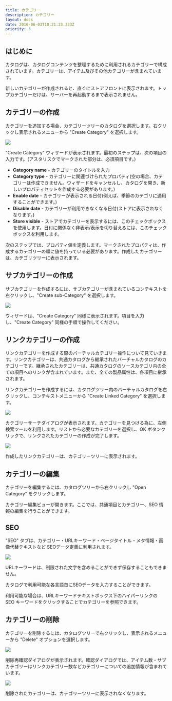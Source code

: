 ```yaml
---
title: カテゴリー
description: カテゴリー
layout: docs
date: 2016-06-03T10:21:23.333Z
priority: 3
---
```

## はじめに

カタログは、カタログコンテンツを整理するために利用されるカテゴリーで構成されています。カテゴリーは、アイテム及びその他カテゴリーが含まれています。

新しいカテゴリーが作成されると、直ぐにストアフロントに表示されます。トップカテゴリーだけは、サーバーを再起動するまで表示されません。

## カテゴリーの作成

カテゴリーを追加する場合、カテゴリーツリーのカタログを選択します。右クリックし表示されるメニューから "Create Category" を選択します。

<img src="../../../../assets/images/docs/021-add-category.png" />

"Create Category" ウィザードが表示されます。最初のステップは、次の項目の入力です。(アスタリスクでマークされた部分は、必須項目です。)

* **Category name** - カテゴリーのタイトルを入力
* **Category type** - カテゴリーに関連づけられたプロパティ(空の場合、カテゴリーは作成できません。ウィザードをキャンセルし、カタログを開き、新しいプロパティセットを作成する必要があります。)
* **Enable date** - カテゴリーが表示される日付(例えば、季節のカテゴリに適用することができます。)
* **Disable date** - カテゴリーが利用できなくなる日付(ストアに表示されなくなります。)
* **Store visible** - ストアでカテゴリーを表示するには、このチェックボックスを使用します。日付に関係なく非表示/表示を切り替えるには、このチェックボックスを利用します。

次のステップでは、プロパティ値を定義します。マークされたプロパティは、作成するカテゴリーの順に値を持っている必要があります。作成したカテゴリーは、カテゴリツリーに表示されます。

## サブカテゴリーの作成

サブカテゴリーを作成するには、サブカテゴリーが含まれているコンテキストを右クリックし、"Create sub-Category" を選択します。

<img src="../../../../assets/images/docs/023-create-sub-category.png" />

ウィザードは、"Create Category" 同様に表示されます。項目を入力し、"Create Category" 同様の手順で操作してください。

## リンクカテゴリーの作成

リンクカテゴリーを作成する際のバーチャルカテゴリー操作について見ていきます。リンクカテゴリーは、共通カタログから継承されたバーチャルカタログのカテゴリーです。継承されたカテゴリーは、共通カタログのソースカテゴリ内の全ての項目へのリンクが含まれています。また、全ての製品属性は、各項目に継承されます。

リンクカテゴリーを作成するには、カタログツリー内のバーチャルカタログを右クリックし、コンテキストメニューから "Create Linked Category" を選択します。

<img src="../../../../assets/images/docs/025-create-linked-category.png" />

カテゴリーサーチダイアログが表示されます。カテゴリーを見つける為に、左側検索ツールを利用します。リストから必要なカテゴリーを選択し、OK ボタンクリックで、リンクされたカテゴリーの作成が完了します。

<img src="../../../../assets/images/docs/026-select-linked-category.PNG" />

作成したリンクカテゴリーは、カテゴリーツリーに表示されます。

## カテゴリーの編集

カテゴリーを編集するには、カタログツリーから右クリックし "Open Category" をクリックします。

カテゴリー編集ビューが開きます。ここでは、共通項目とカテゴリー、SEO 情報の編集を行うことができます。

## SEO

"SEO" タブは、カテゴリー・URLキーワード・ページタイトル・メタ情報・画像代替テキストなど SEOデータ定義に利用されます。

<img src="../../../../assets/images/docs/image2014-2-3_15_45_40.png" />

URLキーワードは、制限された文字を含めることができず保存することもできません。

カタログで利用可能な各言語毎にSEOデータを入力することができます。

利用可能な場合は、URLキーワードテキストボックス下のハイパーリンクの SEO キーワードをクリックすることでカテゴリーを参照できます。

## カテゴリーの削除

カテゴリーを削除するには、カタログツリーで右クリックし、表示されるメニューから "Delete" オプションを選択します。

<img src="../../../../assets/images/docs/024-delete-a-category.png" />

削除再確認ダイアログが表示されます。確認ダイアログでは、アイテム数・サブカテゴリーはリンクカテゴリー数などカテゴリーについての追加情報が含まれています。

<img src="../../../../assets/images/docs/ConfirmationCategoryDelete.PNG" />

削除されたカテゴリーは、カテゴリーツリーに表示されなくなります。